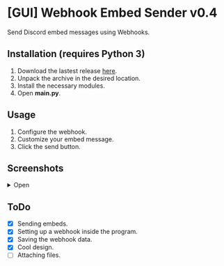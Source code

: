 # [GUI] Webhook Embed Sender v0.4
Send Discord embed messages using Webhooks.

## Installation (requires Python 3)
1. Download the lastest release [here](https://github.com/FrachlitzStudio/GUI-Webhook-Embed-Sender/releases).
2. Unpack the archive in the desired location.
3. Install the necessary modules.
4. Open **main.py**.

## Usage
1. Configure the webhook.
2. Customize your embed message.
3. Click the send button.

## Screenshots
<details> 
  <summary>Open</summary>

![webhook menu](https://i.imgur.com/sL67k7c.png)
</details>

## ToDo
- [x] Sending embeds.
- [x] Setting up a webhook inside the program.
- [x] Saving the webhook data.
- [x] Cool design.
- [ ] Attaching files.
